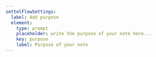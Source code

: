 ```yaml
---
zettelFlowSettings:
  label: Add purpose
  element:
    type: prompt
    placeholder: write the purpose of your note here...
    key: purpose
    label: Purpose of your note
---
```

